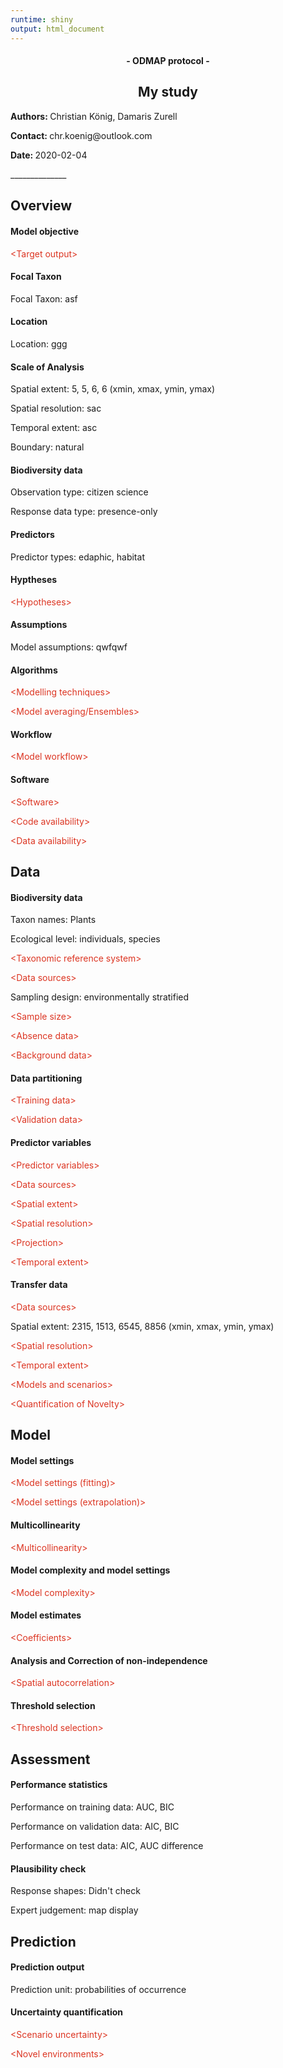 ```yaml
---
runtime: shiny
output: html_document
---
```




<h4><center> - ODMAP protocol - </center></h4><h2><center>My study</center></h2><p><b>Authors: </b>Christian König, Damaris Zurell</p><p><b>Contact: </b>chr.koenig@outlook.com</p><p><b>Date: </b>2020-02-04</p>
______________


## Overview 


#### Model objective 


 <span style='color:#DC3522'>\<Target output\> </span>


#### Focal Taxon 

Focal Taxon: asf


#### Location 

Location: ggg


#### Scale of Analysis 

Spatial extent: 5, 5, 6, 6 (xmin, xmax, ymin, ymax)

Spatial resolution: sac

Temporal extent: asc

Boundary: natural


#### Biodiversity data 

Observation type: citizen science

Response data type: presence-only


#### Predictors 

Predictor types: edaphic, habitat


#### Hyptheses 


 <span style='color:#DC3522'>\<Hypotheses\> </span>


#### Assumptions 

Model assumptions: qwfqwf


#### Algorithms 


 <span style='color:#DC3522'>\<Modelling techniques\> </span>


 <span style='color:#DC3522'>\<Model averaging/Ensembles\> </span>


#### Workflow 


 <span style='color:#DC3522'>\<Model workflow\> </span>


#### Software 


 <span style='color:#DC3522'>\<Software\> </span>


 <span style='color:#DC3522'>\<Code availability\> </span>


 <span style='color:#DC3522'>\<Data availability\> </span>


## Data 


#### Biodiversity data 

Taxon names: Plants

Ecological level: individuals, species


 <span style='color:#DC3522'>\<Taxonomic reference system\> </span>


 <span style='color:#DC3522'>\<Data sources\> </span>

Sampling design: environmentally stratified


 <span style='color:#DC3522'>\<Sample size\> </span>


 <span style='color:#DC3522'>\<Absence data\> </span>


 <span style='color:#DC3522'>\<Background data\> </span>


#### Data partitioning 


 <span style='color:#DC3522'>\<Training data\> </span>


 <span style='color:#DC3522'>\<Validation data\> </span>


#### Predictor variables 


 <span style='color:#DC3522'>\<Predictor variables\> </span>


 <span style='color:#DC3522'>\<Data sources\> </span>


 <span style='color:#DC3522'>\<Spatial extent\> </span>


 <span style='color:#DC3522'>\<Spatial resolution\> </span>


 <span style='color:#DC3522'>\<Projection\> </span>


 <span style='color:#DC3522'>\<Temporal extent\> </span>


#### Transfer data 


 <span style='color:#DC3522'>\<Data sources\> </span>

Spatial extent: 2315, 1513, 6545, 8856 (xmin, xmax, ymin, ymax)


 <span style='color:#DC3522'>\<Spatial resolution\> </span>


 <span style='color:#DC3522'>\<Temporal extent\> </span>


 <span style='color:#DC3522'>\<Models and scenarios\> </span>


 <span style='color:#DC3522'>\<Quantification of Novelty\> </span>


## Model 


#### Model settings 


 <span style='color:#DC3522'>\<Model settings (fitting)\> </span>


 <span style='color:#DC3522'>\<Model settings (extrapolation)\> </span>


#### Multicollinearity 


 <span style='color:#DC3522'>\<Multicollinearity\> </span>


#### Model complexity and model settings 


 <span style='color:#DC3522'>\<Model complexity\> </span>


#### Model estimates 


 <span style='color:#DC3522'>\<Coefficients\> </span>


#### Analysis and Correction of non-independence 


 <span style='color:#DC3522'>\<Spatial autocorrelation\> </span>


#### Threshold selection 


 <span style='color:#DC3522'>\<Threshold selection\> </span>


## Assessment 


#### Performance statistics 

Performance on training data: AUC, BIC

Performance on validation data: AIC, BIC

Performance on test data: AIC, AUC difference


#### Plausibility check 

Response shapes: Didn't check

Expert judgement: map display


## Prediction 


#### Prediction output 

Prediction unit: probabilities of occurrence


#### Uncertainty quantification 


 <span style='color:#DC3522'>\<Scenario uncertainty\> </span>


 <span style='color:#DC3522'>\<Novel environments\> </span>
